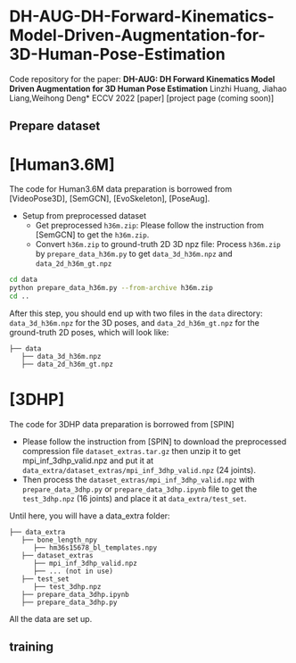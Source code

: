# DH-AUG-DH-Forward-Kinematics-Model-Driven-Augmentation-for-3D-Human-Pose-Estimation
Code repository for the paper:
**DH-AUG: DH Forward Kinematics Model Driven Augmentation for 3D Human Pose Estimation**
Linzhi Huang, Jiahao Liang,Weihong Deng*
ECCV 2022 
[paper] [project page (coming soon)]

## Prepare dataset
# [Human3.6M]
The code for Human3.6M data preparation is borrowed from [VideoPose3D], [SemGCN], [EvoSkeleton], [PoseAug].


* Setup from preprocessed dataset
    * Get preprocessed `h36m.zip`: 
      Please follow the instruction from [SemGCN] to get the `h36m.zip`.
    * Convert `h36m.zip` to ground-truth 2D 3D npz file: 
      Process `h36m.zip` by `prepare_data_h36m.py` to get `data_3d_h36m.npz` and `data_2d_h36m_gt.npz`
```sh
cd data
python prepare_data_h36m.py --from-archive h36m.zip
cd ..
```
After this step, you should end up with two files in the `data` directory: `data_3d_h36m.npz` for the 3D poses, and `data_2d_h36m_gt.npz` for the ground-truth 2D poses,
which will look like:
   ```
   ├── data
      ├── data_3d_h36m.npz
      ├── data_2d_h36m_gt.npz
   ```


# [3DHP]
The code for 3DHP data preparation is borrowed from [SPIN]

* Please follow the instruction from [SPIN] to download the preprocessed compression file `dataset_extras.tar.gz` then unzip it to get mpi_inf_3dhp_valid.npz and put it at `data_extra/dataset_extras/mpi_inf_3dhp_valid.npz` (24 joints).
* Then process the `dataset_extras/mpi_inf_3dhp_valid.npz` with `prepare_data_3dhp.py` or `prepare_data_3dhp.ipynb` file to get the `test_3dhp.npz` (16 joints) and place it at `data_extra/test_set`.

Until here, you will have a data_extra folder:
   ```
   ├── data_extra
      ├── bone_length_npy
         ├── hm36s15678_bl_templates.npy
      ├── dataset_extras
         ├── mpi_inf_3dhp_valid.npz
         ├── ... (not in use)
      ├── test_set
         ├── test_3dhp.npz
      ├── prepare_data_3dhp.ipynb
      ├── prepare_data_3dhp.py
   ```

All the data are set up.


##  training   


